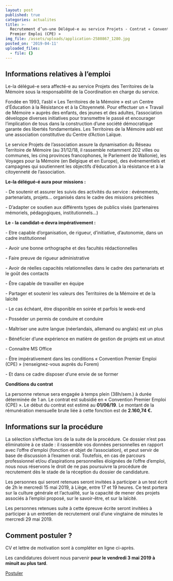 ```yaml
---
layout: post
published: true
categories: actualites
title: >-
  Recrutement d’un-une Délégué-e au service Projets - Contrat « Convention
  Premier Emploi (CPE) »
img_file: /assets/uploads/application-2580867_1280.jpg
posted_on: '2019-04-11'
uploaded_files:
  - file: {}
---
```

## Informations relatives à l’emploi

Le-la délégué-e sera affecté-e au service Projets des Territoires de la Mémoire sous la responsabilité de la Coordination en charge du service.

Fondée en 1993, l’asbl « Les Territoires de la Mémoire » est un Centre d’Éducation à la Résistance et à la Citoyenneté. Pour effectuer un « Travail de Mémoire » auprès des enfants, des jeunes et des adultes, l’association développe diverses initiatives pour transmettre le passé et encourager l’implication de tous dans la construction d’une société démocratique garante des libertés fondamentales. Les Territoires de la Mémoire asbl est une association constitutive du Centre d’Action Laïque. 

Le service Projets de l’association assure la dynamisation du Réseau Territoire de Mémoire (au 31/12/18, il rassemble notamment 202 villes ou communes, les cinq provinces francophones, le Parlement de Wallonie), les Voyages pour la Mémoire (en Belgique et en Europe), des événementiels et campagnes qui soutiennent les objectifs d’éducation à la résistance et à la citoyenneté de l’association.

**Le-la délégué-é aura pour missions :**

\- De soutenir et assurer les suivis des activités du service : événements, partenariats, projets… organisés dans le cadre des missions précitées

\- D’adapter ce soutien aux différents types de publics visés (partenaires mémoriels, pédagogiques, institutionnels…)

**Le - la candidat-e devra impérativement :**

\- Etre capable d’organisation, de rigueur, d’initiative, d’autonomie, dans un cadre institutionnel

\- Avoir une bonne orthographe et des facultés rédactionnelles

\- Faire preuve de rigueur administrative

\- Avoir de réelles capacités relationnelles dans le cadre des partenariats et le goût des contacts

\- Être capable de travailler en équipe

\- Partager et soutenir les valeurs des Territoires de la Mémoire et de la laïcité

\- Le cas échéant, être disponible en soirée et parfois le week-end

\- Posséder un permis de conduire et conduire

\- Maîtriser une autre langue (néerlandais, allemand ou anglais) est un plus

\- Bénéficier d’une expérience en matière de gestion de projets est un atout

\- Connaitre MS Office

\- Être impérativement dans les conditions « Convention Premier Emploi (CPE) » (renseignez-vous auprès du Forem)

\- Et dans ce cadre disposer d’une envie de se former

**Conditions du contrat**

La personne retenue sera engagée à temps plein (38h/sem.) à durée déterminée de 1 an. Le contrat est subsidié en « Convention Premier Emploi (CPE) ». Le début du contrat est estimé au **01/06/19**. Le montant de la rémunération mensuelle brute liée à cette fonction est de **2.160,74 €.**

## Informations sur la procédure

La sélection s’effectue lors de la suite de la procédure. Ce dossier n’est pas éliminatoire à ce stade : il rassemble vos données personnelles en rapport avec l’offre d’emploi (fonction et objet de l’association), et peut servir de base de discussion à l’examen oral. Toutefois, en cas de parcours professionnel et/ou d’aspirations personnelles éloignées de l’offre d’emploi, nous nous réservons le droit de ne pas poursuivre la procédure de recrutement dès le stade de la réception du dossier de candidature.

Les personnes qui seront retenues seront invitées à participer à un test écrit de 2h le mercredi 15 mai 2019, à Liège, entre 17 et 19 heures. Ce test portera sur la culture générale et l’actualité, sur la capacité de mener des projets associés à l’emploi proposé, sur le savoir-être, et sur la laïcité.

Les personnes retenues suite à cette épreuve écrite seront invitées à participer à un entretien de recrutement oral d’une vingtaine de minutes le mercredi 29 mai 2019.

## Comment postuler ?

CV et lettre de motivation sont à compléter en ligne ci-après.

Les candidatures doivent nous parvenir **pour le vendredi 3 mai 2019 à minuit au plus tard**.

<a href="https://docs.google.com/forms/d/1oE4hZ8ciePAKCT2J3sYaZa3M-y4FstweYcCVuDCdrwk/viewform?edit_requested=true" target="_blank" class="button button--blue text-centered">Postuler</a>
